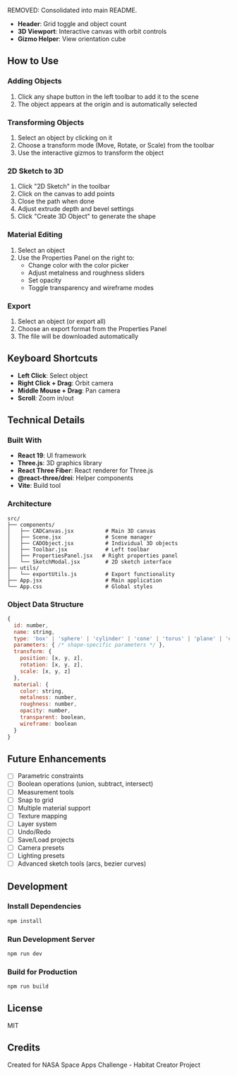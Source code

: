 REMOVED: Consolidated into main README.

- **Header**: Grid toggle and object count
- **3D Viewport**: Interactive canvas with orbit controls
- **Gizmo Helper**: View orientation cube

## How to Use

### Adding Objects

1. Click any shape button in the left toolbar to add it to the scene
2. The object appears at the origin and is automatically selected

### Transforming Objects

1. Select an object by clicking on it
2. Choose a transform mode (Move, Rotate, or Scale) from the toolbar
3. Use the interactive gizmos to transform the object

### 2D Sketch to 3D

1. Click "2D Sketch" in the toolbar
2. Click on the canvas to add points
3. Close the path when done
4. Adjust extrude depth and bevel settings
5. Click "Create 3D Object" to generate the shape

### Material Editing

1. Select an object
2. Use the Properties Panel on the right to:
   - Change color with the color picker
   - Adjust metalness and roughness sliders
   - Set opacity
   - Toggle transparency and wireframe modes

### Export

1. Select an object (or export all)
2. Choose an export format from the Properties Panel
3. The file will be downloaded automatically

## Keyboard Shortcuts

- **Left Click**: Select object
- **Right Click + Drag**: Orbit camera
- **Middle Mouse + Drag**: Pan camera
- **Scroll**: Zoom in/out

## Technical Details

### Built With

- **React 19**: UI framework
- **Three.js**: 3D graphics library
- **React Three Fiber**: React renderer for Three.js
- **@react-three/drei**: Helper components
- **Vite**: Build tool

### Architecture

```
src/
├── components/
│   ├── CADCanvas.jsx          # Main 3D canvas
│   ├── Scene.jsx              # Scene manager
│   ├── CADObject.jsx          # Individual 3D objects
│   ├── Toolbar.jsx            # Left toolbar
│   ├── PropertiesPanel.jsx   # Right properties panel
│   └── SketchModal.jsx        # 2D sketch interface
├── utils/
│   └── exportUtils.js         # Export functionality
├── App.jsx                    # Main application
└── App.css                    # Global styles
```

### Object Data Structure

```javascript
{
  id: number,
  name: string,
  type: 'box' | 'sphere' | 'cylinder' | 'cone' | 'torus' | 'plane' | 'extrude',
  parameters: { /* shape-specific parameters */ },
  transform: {
    position: [x, y, z],
    rotation: [x, y, z],
    scale: [x, y, z]
  },
  material: {
    color: string,
    metalness: number,
    roughness: number,
    opacity: number,
    transparent: boolean,
    wireframe: boolean
  }
}
```

## Future Enhancements

- [ ] Parametric constraints
- [ ] Boolean operations (union, subtract, intersect)
- [ ] Measurement tools
- [ ] Snap to grid
- [ ] Multiple material support
- [ ] Texture mapping
- [ ] Layer system
- [ ] Undo/Redo
- [ ] Save/Load projects
- [ ] Camera presets
- [ ] Lighting presets
- [ ] Advanced sketch tools (arcs, bezier curves)

## Development

### Install Dependencies

```bash
npm install
```

### Run Development Server

```bash
npm run dev
```

### Build for Production

```bash
npm run build
```

## License

MIT

## Credits

Created for NASA Space Apps Challenge - Habitat Creator Project
